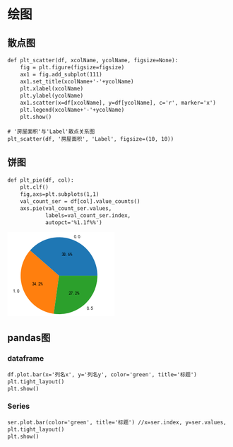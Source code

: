 # 绘图


## 散点图
```
def plt_scatter(df, xcolName, ycolName, figsize=None):
    fig = plt.figure(figsize=figsize)
    ax1 = fig.add_subplot(111)
    ax1.set_title(xcolName+'-'+ycolName)
    plt.xlabel(xcolName)
    plt.ylabel(ycolName)
    ax1.scatter(x=df[xcolName], y=df[ycolName], c='r', marker='x')
    plt.legend(xcolName+'-'+ycolName)
    plt.show()

# '房屋面积'与'Label'散点关系图
plt_scatter(df, '房屋面积', 'Label', figsize=(10, 10))
```


## 饼图
```
def plt_pie(df, col):
    plt.clf()
    fig,axs=plt.subplots(1,1)
    val_count_ser = df[col].value_counts()
    axs.pie(val_count_ser.values,
            labels=val_count_ser.index,
            autopct='%1.1f%%')
```
![](images_attachments/20200608222103851_14438.png)



## pandas图
### dataframe
```
df.plot.bar(x='列名x', y='列名y', color='green', title='标题')
plt.tight_layout()
plt.show()
```

### Series
```
ser.plot.bar(color='green', title='标题') //x=ser.index, y=ser.values, 
plt.tight_layout()
plt.show()
```


